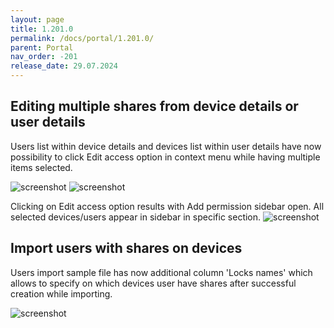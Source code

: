 ```yaml
---
layout: page
title: 1.201.0
permalink: /docs/portal/1.201.0/
parent: Portal
nav_order: -201
release_date: 29.07.2024
---
```


## Editing multiple shares from device details or user details

Users list within device details and devices list within user details have now possibility to click Edit access option in context menu while having multiple items selected.

![screenshot](/tedee-release-notes/docs/portal/assets/1.201.0_multi_edit_access_device.png)
![screenshot](/tedee-release-notes/docs/portal/assets/1.201.0_multi_edit_access_user.png)

Clicking on Edit access option results with Add permission sidebar open. All selected devices/users appear in sidebar in specific section.
![screenshot](/tedee-release-notes/docs/portal/assets/1.201.0_multi_edit_access_sidebar.png)

## Import users with shares on devices

Users import sample file has now additional column 'Locks names' which allows to specify on which devices user have shares after successful creation while importing.

![screenshot](/tedee-release-notes/docs/portal/assets/1.201.0_import_users_with_shares.png)
